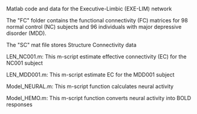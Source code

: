 Matlab code and data for the Executive-Limbic (EXE-LIM) network

The "FC" folder contains the functional connectivity (FC) matrices for 98 normal control (NC) subjects and 96 individuals with major depressive disorder (MDD).

The "SC" mat file stores Structure Connectivity data

LEN_NC001.m: This m-script estimate effective connectivity (EC) for the NC001 subject

LEN_MDD001.m: This m-script estimate EC for the MDD001 subject

Model_NEURAL.m: This m-script function calculates neural activity

Model_HEMO.m: This m-script function converts neural activity into BOLD responses

